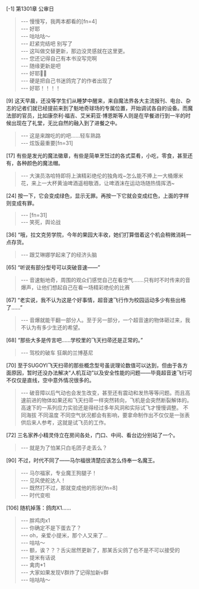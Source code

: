
[-1] 第1301章 公审日
>--- 慢慢写，我两本都看的[fn=4]<br>
>--- 好耶<br>
>--- 咕咕咕～<br>
>--- 赶紧完结吧 别写了<br>
>--- 这叫做交替更新，那边没灵感就在这里更。<br>
>--- 您还记得自己有本书没写完啊<br>
>--- 随缘更新是吧<br>
>--- 好耶✌🏻️<br>
>--- 硬是把自己书迷鸽完了的作者出现了<br>
>--- 好耶！！！！<br>

[9] 这天早晨，还没等学生们从睡梦中醒来，来自魔法界各大主流报刊、电台、杂志的记者们就已经提前来到了魁地奇球场的专属位置，开始调试各自的设备。而魔法部的官员，比如康奈利·福吉、艾米莉亚·博恩斯等人则是在早餐进行到一半的时候出现在了礼堂，无比自然的融入到了进餐之中。
>--- 这是来蹭吃的的吧……轻车熟路<br>
>--- 炫饭最重要[fn=31]<br>

[17] 有些是发光的魔法徽章，有些是简单烹饪过的各式菜肴，小吃，零食，甚至还有，各种颜色的魔法帽。
>--- 大演员洛哈特即将上演精彩绝伦的独角戏~怎么能不捧上一大桶爆米花，来上一大杯黄油啤酒遥相敬酒，让啤酒沫在运动场随热情挥洒~<br>

[24] 按一下，它会变成绿色，显示无罪。再按一下它就会变成红色，上面的字样则变成有罪。
>--- [fn=31]<br>
>--- 笑死，舆论战<br>

[36] “哦，拉文克劳学院，今年的果园大丰收，她们打算借着这个机会稍微消耗一点存货。
>--- 跟艾琳娜学起来了的经济头脑<br>

[65] “听说有部分型号可以突破音速——”
>--- 音速魁地奇，周围的观众们感觉自己在看空气.......只有时不时传来的音爆声，让他们想起自己在看一场精彩绝伦的比赛<br>

[67] “老实说，我不认为这是个好事情，超音速飞行作为校园运动多少有些出格了……”
>--- 音爆就能干翻一部分人。至于另一部分，一个超音速的物体砸过来，我不认为有多少生还的希望。<br>

[68] “那些大多是传言吧……学校里的飞天扫帚还是正常的。”
>--- 驾校的破车
狂飙的兰博基尼<br>

[70] 至于SUGOYI飞天扫帚的那些概念型号虽说理论数值可以达到，但由于各方面原因，暂时还没办法解决“人机互动”以及安全性能的问题——毕竟超音速飞行可不仅仅是直线，空中意外情况很多的。
>--- 破音障以后气动也会发生改变，甚至还有震动和发热等等问题。而且高速前进的物体如果还和飞天扫帚一样突然转向，飞机是会突然断裂解体的。高速下的一系列应力实验还是得经过多年风洞和实际试飞才慢慢调整。
不同海拔 不同温度 不同空气状况都会有影响，要拿命制作出不仅仅是一张表供后来人参考，这就是试飞员的工作。<br>

[72] 三名家养小精灵侍立在房间各处，门口、中间、看台边分别站了一个。
>--- 就是为了怕某只白毛团子走丢么？<br>

[90] 不过，时代不同了——马尔福很清楚应该怎么侍奉一名魔王。
>--- 马尔福家，专业魔王狗腿子！<br>
>--- 见风使舵达人！<br>
>--- 既然打不过，那就变成他的形状[fn=8]<br>
>--- 时代变啦<br>

[106] 随机掉落：鸽肉X1……
>--- 胖鸡肉x1<br>
>--- 你确定不是下蛋去了？<br>
>--- oh，亲爱小提米，那个人又来了…<br>
>--- 咕咕～<br>
>--- 额，诶？？？舌尖居然更新了，那某舌尖鸽了也不是不可以接受的<br>
>--- 提米有话说<br>
>--- 禽肉*1<br>
>--- 大家如果发现V群炸了记得加新v群<br>
>--- 咕咕咕～<br>
